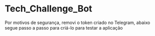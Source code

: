 # Tech_Challenge_Bot

Por motivos de segurança, removi o token criado no Telegram, abaixo segue passo a passo para criá-lo para testar a aplicação
